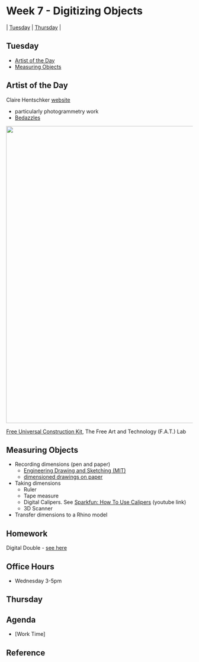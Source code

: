 # Week 7 - Digitizing Objects

| [Tuesday](#tuesday) | [Thursday](#thursday) |

## Tuesday
- [Artist of the Day](#artist-of-the-day)
- [Measuring Objects](#measuring-objects)

## Artist of the Day

Claire Hentschker [website](http://www.clairesophie.com/)
- particularly photogrammetry work
- [Bedazzles](http://www.clairesophie.com/new-page-1)


<img src="https://user-images.githubusercontent.com/1598545/195104353-61e1075a-9fc3-4192-a71f-332bd9350990.png" width=800>

[Free Universal Construction Kit](https://fffff.at/free-universal-construction-kit/), The Free Art and Technology (F.A.T.) Lab

## Measuring Objects
- Recording dimensions (pen and paper)
  - [Engineering Drawing and Sketching (MIT)](https://ocw.mit.edu/courses/2-007-design-and-manufacturing-i-spring-2009/pages/related-resources/drawing_and_sketching/)
  - [dimensioned drawings on paper](http://www.pages.drexel.edu/~rcc34/Files/Teaching/MEM201%20L5-Fa0809-SpDimensions_RC.pdf)
- Taking dimensions
  - Ruler
  - Tape measure
  - Digital Calipers. See [Sparkfun: How To Use Calipers](https://www.youtube.com/watch?v=73YJA5giZfs) (youtube link)
  - 3D Scanner
- Transfer dimensions to a Rhino model

## Homework
Digital Double - [see here](../exercises/ex2.md)

## Office Hours 
- Wednesday 3-5pm

## Thursday

## Agenda
- [Work Time]

## Reference

